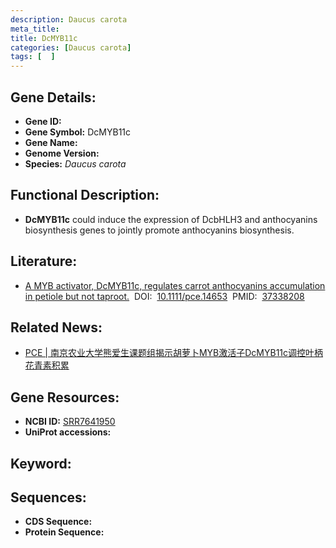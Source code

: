```yaml
---
description: Daucus carota
meta_title:
title: DcMYB11c
categories: [Daucus carota]
tags: [  ]
---
```


## Gene Details:
- **Gene ID:**	[]()
- **Gene Symbol:** DcMYB11c
- **Gene Name:** 
- **Genome Version:** []()
- **Species:** *Daucus carota*

## Functional Description:
   - **DcMYB11c** could induce the expression of DcbHLH3 and anthocyanins biosynthesis genes to jointly promote anthocyanins biosynthesis.

## Literature:
   - [A MYB activator, DcMYB11c, regulates carrot anthocyanins accumulation in petiole but not taproot.]( https://onlinelibrary.wiley.com/doi/full/10.1111/pce.14653)&nbsp;&nbsp;DOI:&nbsp;&nbsp;[10.1111/pce.14653](https://onlinelibrary.wiley.com/doi/full/10.1111/pce.14653)&nbsp;&nbsp;PMID:&nbsp;&nbsp;[37338208](https://pubmed.ncbi.nlm.nih.gov/37338208/)

## Related News:
   - [PCE | 南京农业大学熊爱生课题组揭示胡萝卜MYB激活子DcMYB11c调控叶柄花青素积累](https://mp.weixin.qq.com/s?__biz=Mzg3MDEwNDEyMg==&mid=2247552588&idx=5&sn=54983bfdfc41dadd5f47b49045705d2c&chksm=f534a9ef0b77e5ea9f12430f65985543a1ead39e924d14a9dabb266a8d3a253e67f2d2b6c0c6&scene=27#wechat_redirect)

## Gene Resources:
- **NCBI ID:** [SRR7641950](https://www.ncbi.nlm.nih.gov/gene/?term=SRR7641950)
- **UniProt accessions:** [](https://www.uniprot.org/uniprotkb//entry)

## Keyword:


## Sequences:
- **CDS Sequence:**
- **Protein Sequence:**
